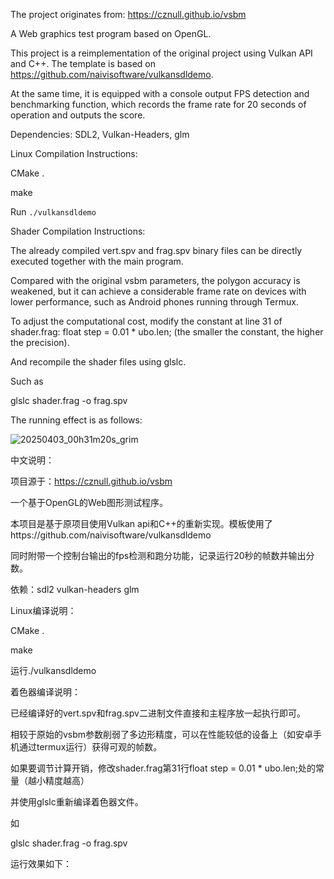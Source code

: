 The project originates from: https://cznull.github.io/vsbm 

A Web graphics test program based on OpenGL. 

This project is a reimplementation of the original project using Vulkan API and C++. The template is based on https://github.com/naivisoftware/vulkansdldemo. 

At the same time, it is equipped with a console output FPS detection and benchmarking function, which records the frame rate for 20 seconds of operation and outputs the score. 

Dependencies: SDL2, Vulkan-Headers, glm 

Linux Compilation Instructions: 

CMake .


make


Run `./vulkansdldemo` 

Shader Compilation Instructions: 

The already compiled vert.spv and frag.spv binary files can be directly executed together with the main program. 

Compared with the original vsbm parameters, the polygon accuracy is weakened, but it can achieve a considerable frame rate on devices with lower performance, such as Android phones running through Termux. 

To adjust the computational cost, modify the constant at line 31 of shader.frag: float step = 0.01 * ubo.len; (the smaller the constant, the higher the precision). 

And recompile the shader files using glslc. 

Such as 

glslc shader.frag -o frag.spv


The running effect is as follows:

![20250403_00h31m20s_grim](https://github.com/user-attachments/assets/e4298385-21a6-428e-9286-dcaab88cdd1f)

中文说明：

项目源于：https://cznull.github.io/vsbm

一个基于OpenGL的Web图形测试程序。

本项目是基于原项目使用Vulkan api和C++的重新实现。模板使用了https://github.com/naivisoftware/vulkansdldemo

同时附带一个控制台输出的fps检测和跑分功能，记录运行20秒的帧数并输出分数。

依赖：sdl2 vulkan-headers glm

Linux编译说明：

CMake .

make

运行./vulkansdldemo

着色器编译说明：

已经编译好的vert.spv和frag.spv二进制文件直接和主程序放一起执行即可。

相较于原始的vsbm参数削弱了多边形精度，可以在性能较低的设备上（如安卓手机通过termux运行）获得可观的帧数。

如果要调节计算开销，修改shader.frag第31行float step = 0.01 * ubo.len;处的常量（越小精度越高）

并使用glslc重新编译着色器文件。

如

glslc shader.frag -o frag.spv

运行效果如下：


